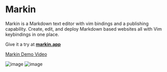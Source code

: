 # Markin

Markin is a Markdown text editor with vim bindings and a publishing capability. Create, edit, and deploy Markdown based websites all with Vim keybindings in one place.

Give it a try at **[markin.app](markin.app)**

[Markin Demo Video](https://youtu.be/jh_Wdydymrk)

![image](https://github.com/lognorman20/markin/assets/68346355/f79f35ed-bea5-425f-81a6-2924fa102654)
![image](https://github.com/lognorman20/markin/assets/68346355/22408bd4-d129-449c-8714-31a1f68c699b)
